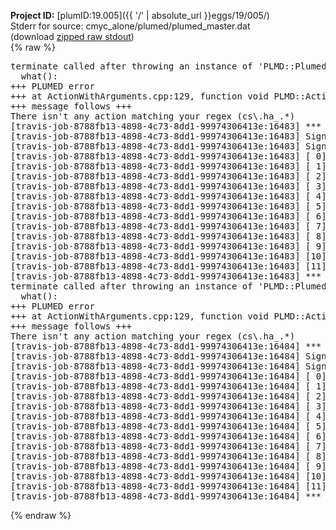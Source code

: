 **Project ID:** [plumID:19.005]({{ '/' | absolute_url }}eggs/19/005/)  
Stderr for source:  cmyc_alone/plumed/plumed_master.dat   
(download [zipped raw stdout](plumed_master.dat.plumed.stdout.txt.zip))  
{% raw %}
<pre>
terminate called after throwing an instance of 'PLMD::Plumed::ExceptionError'
  what():  
+++ PLUMED error
+++ at ActionWithArguments.cpp:129, function void PLMD::ActionWithArguments::interpretArgumentList(const std::vector<std::__cxx11::basic_string<char> >&, std::vector<PLMD::Value*>&)
+++ message follows +++
There isn't any action matching your regex (cs\.ha_.*)
[travis-job-8788fb13-4898-4c73-8dd1-99974306413e:16483] *** Process received signal ***
[travis-job-8788fb13-4898-4c73-8dd1-99974306413e:16483] Signal: Aborted (6)
[travis-job-8788fb13-4898-4c73-8dd1-99974306413e:16483] Signal code:  (-6)
[travis-job-8788fb13-4898-4c73-8dd1-99974306413e:16483] [ 0] /lib/x86_64-linux-gnu/libc.so.6(+0x354b0)[0x7f58069f94b0]
[travis-job-8788fb13-4898-4c73-8dd1-99974306413e:16483] [ 1] /lib/x86_64-linux-gnu/libc.so.6(gsignal+0x38)[0x7f58069f9428]
[travis-job-8788fb13-4898-4c73-8dd1-99974306413e:16483] [ 2] /lib/x86_64-linux-gnu/libc.so.6(abort+0x16a)[0x7f58069fb02a]
[travis-job-8788fb13-4898-4c73-8dd1-99974306413e:16483] [ 3] /usr/lib/x86_64-linux-gnu/libstdc++.so.6(_ZN9__gnu_cxx27__verbose_terminate_handlerEv+0x16d)[0x7f580703384d]
[travis-job-8788fb13-4898-4c73-8dd1-99974306413e:16483] [ 4] /usr/lib/x86_64-linux-gnu/libstdc++.so.6(+0x8d6b6)[0x7f58070316b6]
[travis-job-8788fb13-4898-4c73-8dd1-99974306413e:16483] [ 5] /usr/lib/x86_64-linux-gnu/libstdc++.so.6(+0x8d701)[0x7f5807031701]
[travis-job-8788fb13-4898-4c73-8dd1-99974306413e:16483] [ 6] /usr/lib/x86_64-linux-gnu/libstdc++.so.6(+0x8d919)[0x7f5807031919]
[travis-job-8788fb13-4898-4c73-8dd1-99974306413e:16483] [ 7] plumed[0x40ec85]
[travis-job-8788fb13-4898-4c73-8dd1-99974306413e:16483] [ 8] plumed[0x40f082]
[travis-job-8788fb13-4898-4c73-8dd1-99974306413e:16483] [ 9] plumed[0x409fe0]
[travis-job-8788fb13-4898-4c73-8dd1-99974306413e:16483] [10] /lib/x86_64-linux-gnu/libc.so.6(__libc_start_main+0xf0)[0x7f58069e4830]
[travis-job-8788fb13-4898-4c73-8dd1-99974306413e:16483] [11] plumed[0x40a0a9]
[travis-job-8788fb13-4898-4c73-8dd1-99974306413e:16483] *** End of error message ***
terminate called after throwing an instance of 'PLMD::Plumed::ExceptionError'
  what():  
+++ PLUMED error
+++ at ActionWithArguments.cpp:129, function void PLMD::ActionWithArguments::interpretArgumentList(const std::vector<std::__cxx11::basic_string<char> >&, std::vector<PLMD::Value*>&)
+++ message follows +++
There isn't any action matching your regex (cs\.ha_.*)
[travis-job-8788fb13-4898-4c73-8dd1-99974306413e:16484] *** Process received signal ***
[travis-job-8788fb13-4898-4c73-8dd1-99974306413e:16484] Signal: Aborted (6)
[travis-job-8788fb13-4898-4c73-8dd1-99974306413e:16484] Signal code:  (-6)
[travis-job-8788fb13-4898-4c73-8dd1-99974306413e:16484] [ 0] /lib/x86_64-linux-gnu/libc.so.6(+0x354b0)[0x7f27afb684b0]
[travis-job-8788fb13-4898-4c73-8dd1-99974306413e:16484] [ 1] /lib/x86_64-linux-gnu/libc.so.6(gsignal+0x38)[0x7f27afb68428]
[travis-job-8788fb13-4898-4c73-8dd1-99974306413e:16484] [ 2] /lib/x86_64-linux-gnu/libc.so.6(abort+0x16a)[0x7f27afb6a02a]
[travis-job-8788fb13-4898-4c73-8dd1-99974306413e:16484] [ 3] /usr/lib/x86_64-linux-gnu/libstdc++.so.6(_ZN9__gnu_cxx27__verbose_terminate_handlerEv+0x16d)[0x7f27b01a284d]
[travis-job-8788fb13-4898-4c73-8dd1-99974306413e:16484] [ 4] /usr/lib/x86_64-linux-gnu/libstdc++.so.6(+0x8d6b6)[0x7f27b01a06b6]
[travis-job-8788fb13-4898-4c73-8dd1-99974306413e:16484] [ 5] /usr/lib/x86_64-linux-gnu/libstdc++.so.6(+0x8d701)[0x7f27b01a0701]
[travis-job-8788fb13-4898-4c73-8dd1-99974306413e:16484] [ 6] /usr/lib/x86_64-linux-gnu/libstdc++.so.6(+0x8d919)[0x7f27b01a0919]
[travis-job-8788fb13-4898-4c73-8dd1-99974306413e:16484] [ 7] plumed[0x40ec85]
[travis-job-8788fb13-4898-4c73-8dd1-99974306413e:16484] [ 8] plumed[0x40f082]
[travis-job-8788fb13-4898-4c73-8dd1-99974306413e:16484] [ 9] plumed[0x409fe0]
[travis-job-8788fb13-4898-4c73-8dd1-99974306413e:16484] [10] /lib/x86_64-linux-gnu/libc.so.6(__libc_start_main+0xf0)[0x7f27afb53830]
[travis-job-8788fb13-4898-4c73-8dd1-99974306413e:16484] [11] plumed[0x40a0a9]
[travis-job-8788fb13-4898-4c73-8dd1-99974306413e:16484] *** End of error message ***
</pre>
{% endraw %}
